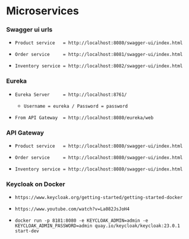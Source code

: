 # Microservices

### Swagger ui urls
*     Product service   = http://localhost:8080/swagger-ui/index.html
*     Order service     = http://localhost:8081/swagger-ui/index.html
*     Inventory service = http://localhost:8082/swagger-ui/index.html

### Eureka
*     Eureka Server     = http://localhost:8761/ 
  *     Username = eureka / Password = password
*     From API Gateway  = http://localhost:8080/eureka/web

### API Gateway
*     Product service   = http://localhost:8080/swagger-ui/index.html
*     Order service     = http://localhost:8080/swagger-ui/index.html
*     Inventory service = http://localhost:8080/swagger-ui/index.html


### Keycloak on Docker

*     https://www.keycloak.org/getting-started/getting-started-docker
*     https://www.youtube.com/watch?v=La082JsJoH4
*     docker run -p 8181:8080 -e KEYCLOAK_ADMIN=admin -e KEYCLOAK_ADMIN_PASSWORD=admin quay.io/keycloak/keycloak:23.0.1 start-dev

